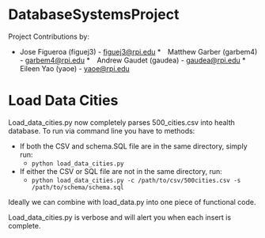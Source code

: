 # DatabaseSystemsProject

Project Contributions by:
* Jose Figueroa (figuej3) - figuej3@rpi.edu 
* Matthew Garber (garbem4) - garbem4@rpi.edu 
* Andrew Gaudet (gaudea) - gaudea@rpi.edu 
* Eileen Yao (yaoe) - yaoe@rpi.edu 
 
# Load Data Cities

Load_data_cities.py now completely parses 500_cities.csv into health database. To run via command line you have to methods:

* If both the CSV and schema.SQL file are in the same directory, simply run:
  * `python load_data_cities.py`
* If either the CSV or SQL file are not in the same directory, run:
  * `python load_data_cities.py -c /path/to/csv/500cities.csv -s /path/to/schema/schema.sql`


Ideally we can combine with load_data.py into one piece of functional code.

Load_data_cities.py is verbose and will alert you when each insert is complete.
